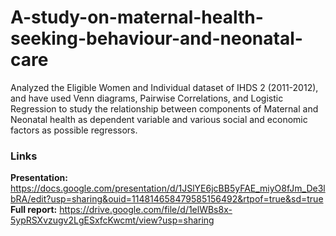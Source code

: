 # A-study-on-maternal-health-seeking-behaviour-and-neonatal-care
Analyzed the Eligible Women and Individual dataset of IHDS 2 (2011-2012), and have used Venn diagrams, Pairwise Correlations, and Logistic Regression to study the relationship between components of Maternal and Neonatal health as dependent variable and various social and economic factors as possible regressors.

### Links

**Presentation:** https://docs.google.com/presentation/d/1JSlYE6jcBB5yFAE_miyO8fJm_De3lbRA/edit?usp=sharing&ouid=114814658479585156492&rtpof=true&sd=true
**Full report:** https://drive.google.com/file/d/1elWBs8x-5ypRSXvzugv2LgESxfcKwcmt/view?usp=sharing
